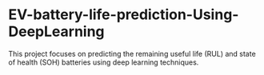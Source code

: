 # EV-battery-life-prediction-Using-DeepLearning
This project focuses on predicting the remaining useful life (RUL) and state of health (SOH) batteries using deep learning techniques.
